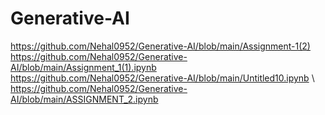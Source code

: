 # Generative-AI
https://github.com/Nehal0952/Generative-AI/blob/main/Assignment-1(2) \
https://github.com/Nehal0952/Generative-AI/blob/main/Assignment_1(1).ipynb \
https://github.com/Nehal0952/Generative-AI/blob/main/Untitled10.ipynb \ 
https://github.com/Nehal0952/Generative-AI/blob/main/ASSIGNMENT_2.ipynb
